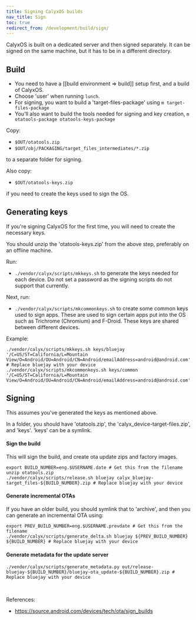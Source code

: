 ```yaml
---
title: Signing CalyxOS builds
nav_title: Sign
toc: true
redirect_from: /development/build/sign/
---
```


CalyxOS is built on a dedicated server and then signed separately. It can be signed on the same machine, but it has to be in a different directory.

## Build

* You need to have a [[build environment => build]] setup first, and a build of CalyxOS.
* Choose 'user' when running `lunch`.
* For signing, you want to build a 'target-files-package' using `m target-files-package`
* You'll also want to build the tools needed for signing and key creation, `m otatools-package otatools-keys-package`

Copy:
* `$OUT/otatools.zip`
* `$OUT/obj/PACKAGING/target_files_intermediates/*.zip`

to a separate folder for signing.

Also copy:
* `$OUT/otatools-keys.zip`

if you need to create the keys used to sign the OS.

## Generating keys

If you're signing CalyxOS for the first time, you will need to create the necessary keys.

You should unzip the 'otatools-keys.zip' from the above step, preferably on an offline machine.

Run:
* `./vendor/calyx/scripts/mkkeys.sh` to generate the keys needed for each device. Do not set a password as the signing scripts do not support that currently.

Next, run:
* `./vendor/calyx/scripts/mkcommonkeys.sh` to create some common keys used to sign apps. These are used to sign certain apps put into the OS such as Trichrome (Chromium) and F-Droid. These keys are shared between different devices.

Example:

```shell
./vendor/calyx/scripts/mkkeys.sh keys/bluejay '/C=US/ST=California/L=Mountain View/O=Android/OU=Android/CN=Android/emailAddress=android@android.com' # Replace bluejay with your device
./vendor/calyx/scripts/mkcommonkeys.sh keys/common '/C=US/ST=California/L=Mountain View/O=Android/OU=Android/CN=Android/emailAddress=android@android.com'
```

## Signing

This assumes you've generated the keys as mentioned above.

In a folder, you should have 'otatools.zip', the 'calyx_device-target-files.zip', and 'keys'. 'keys' can be a symlink.

#### Sign the build
This will sign the build, and create ota update zips and factory images.

```shell
export BUILD_NUMBER=eng.$USERNAME.date # Get this from the filename
unzip otatools.zip
./vendor/calyx/scripts/release.sh bluejay calyx_bluejay-target_files-${BUILD_NUMBER}.zip # Replace bluejay with your device
```

#### Generate incremental OTAs
If you have an older build, you should symlink that to 'archive', and then you can generate an incremental OTA using:

```shell
export PREV_BUILD_NUMBER=eng.$USERNAME.prevdate # Get this from the filename
./vendor/calyx/scripts/generate_delta.sh bluejay ${PREV_BUILD_NUMBER} ${BUILD_NUMBER} # Replace bluejay with your device
```

#### Generate metadata for the update server

```shell
./vendor/calyx/scripts/generate_metadata.py out/release-bluejay-${BUILD_NUMBER}/bluejay-ota_update-${BUILD_NUMBER}.zip # Replace bluejay with your device
```

<br />

References:
* <https://source.android.com/devices/tech/ota/sign_builds>
